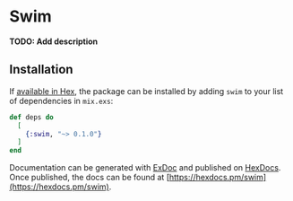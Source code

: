 # Swim

**TODO: Add description**

## Installation

If [available in Hex](https://hex.pm/docs/publish), the package can be installed
by adding `swim` to your list of dependencies in `mix.exs`:

```elixir
def deps do
  [
    {:swim, "~> 0.1.0"}
  ]
end
```

Documentation can be generated with [ExDoc](https://github.com/elixir-lang/ex_doc)
and published on [HexDocs](https://hexdocs.pm). Once published, the docs can
be found at [https://hexdocs.pm/swim](https://hexdocs.pm/swim).

